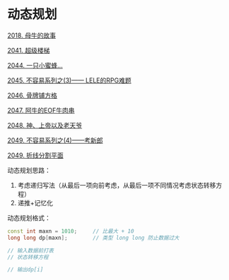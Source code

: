 # 动态规划

[2018. 母牛的故事](https://github.com/Lsyhprum/HDUOJ/tree/master/DP/2018)

[2041. 超级楼梯](https://github.com/Lsyhprum/HDUOJ/tree/master/WATER/2041)

[2044. 一只小蜜蜂...](https://github.com/Lsyhprum/HDUOJ/tree/master/DP/2044)

[2045. 不容易系列之(3)—— LELE的RPG难题](https://github.com/Lsyhprum/HDUOJ/tree/master/DP/2045)

[2046. 骨牌铺方格](https://github.com/Lsyhprum/HDUOJ/tree/master/DP/2046)

[2047. 阿牛的EOF牛肉串](https://github.com/Lsyhprum/HDUOJ/tree/master/DP/2047)

[2048. 神、上帝以及老天爷](https://github.com/Lsyhprum/HDUOJ/tree/master/DP/2048)

[2049. 不容易系列之(4)——考新郎](https://github.com/Lsyhprum/HDUOJ/tree/master/DP/2049)

[2049. 折线分割平面](https://github.com/Lsyhprum/HDUOJ/tree/master/DP/2050)


动态规划思路：

1. 考虑递归写法（从最后一项向前考虑，从最后一项不同情况考虑状态转移方程）
2. 递推+记忆化

动态规划格式：

```cpp
const int maxn = 1010;     // 比最大 + 10
long long dp[maxn];        // 类型 long long 防止数据过大

// 输入数据前打表
// 状态转移方程

// 输出dp[i]
```